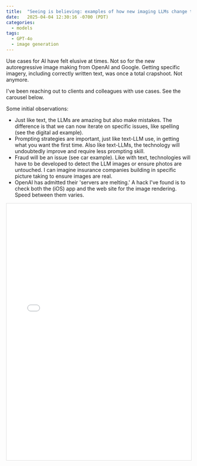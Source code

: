 ```yaml
---
title:  "Seeing is believing: examples of how new imaging LLMs change the game for better and worse"
date:   2025-04-04 12:30:16 -0700 (PDT)
categories: 
  - models
tags:
  - GPT-4o
  - image generation
---
```


Use cases for AI have felt elusive at times. Not so for the new autoregressive image making from OpenAI and Google. Getting specific imagery, including correctly written text, was once a total crapshoot. Not anymore.

<!--more-->

I've been reaching out to clients and colleagues with use cases. See the carousel below.

Some initial observations:

* Just like text, the LLMs are amazing but also make mistakes. The difference is that we can now iterate on specific issues, like spelling (see the digital ad example).
* Prompting strategies are important, just like text-LLM use, in getting what you want the first time. Also like text-LLMs, the technology will undoubtedly improve and require less prompting skill.
* Fraud will be an issue (see car example). Like with text, technologies will have to be developed to detect the LLM images or ensure photos are untouched. I can imagine insurance companies building in specific picture taking to ensure images are real.
* OpenAI has admitted their 'servers are melting.' A hack I've found is to check both the (iOS) app and the web site for the image rendering. Speed between them varies.

<div class="pdf-container" style="width: 100%; max-width: 960px;">
  <iframe 
    src="/assets/pdfs/image generation chatgpt-4o image.pdf#page=1&view=FitH&pagemode=thumbs" 
    width="100%" 
    height="700px" 
    style="border: 1px solid #ddd;"
  ></iframe>
</div>
